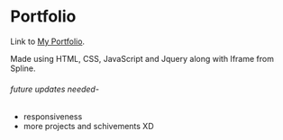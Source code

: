# Portfolio

Link to [My Portfolio](https://kunaldemla.github.io/Portfolio/).


Made using HTML, CSS, JavaScript and Jquery along with Iframe from Spline.




###### future updates needed-
* responsiveness
* more projects and schivements XD

